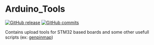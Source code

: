 # Arduino_Tools
[![GitHub release](https://img.shields.io/github/release/stm32duino/Arduino_Tools.svg)](https://github.com/stm32duino/Arduino_Tools/releases/latest)
[![GitHub commits](https://img.shields.io/github/commits-since/stm32duino/Arduino_Tools/1.0.2.svg)](https://github.com/stm32duino/Arduino_Tools/compare/1.0.2...master)

Contains upload tools for STM32 based boards and some other usefull scripts (ex: [genpinmap](https://github.com/stm32duino/Arduino_Tools/tree/master/src/genpinmap))
